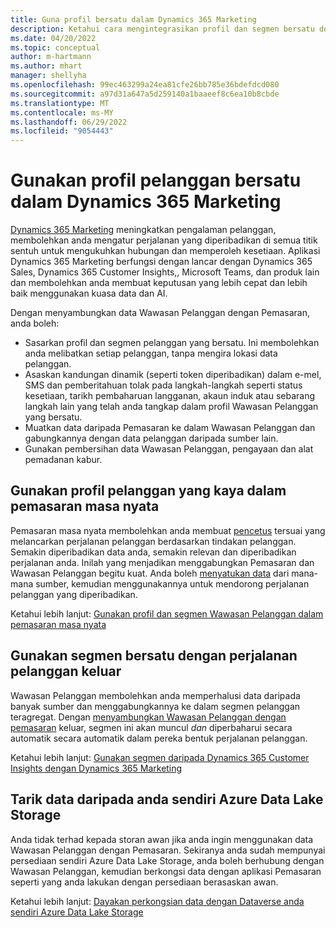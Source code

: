 ```yaml
---
title: Guna profil bersatu dalam Dynamics 365 Marketing
description: Ketahui cara mengintegrasikan profil dan segmen bersatu dengan Dynamics 365 Marketing.
ms.date: 04/20/2022
ms.topic: conceptual
author: m-hartmann
ms.author: mhart
manager: shellyha
ms.openlocfilehash: 99ec463299a24ea81cfe26bb785e36bdefdcd080
ms.sourcegitcommit: a97d31a647a5d259140a1baaeef8c6ea10b8cbde
ms.translationtype: MT
ms.contentlocale: ms-MY
ms.lasthandoff: 06/29/2022
ms.locfileid: "9054443"
---
```

# <a name="use-unified-customer-profiles-in-dynamics-365-marketing"></a>Gunakan profil pelanggan bersatu dalam Dynamics 365 Marketing

[Dynamics 365 Marketing](/dynamics365/marketing/overview) meningkatkan pengalaman pelanggan, membolehkan anda mengatur perjalanan yang diperibadikan di semua titik sentuh untuk mengukuhkan hubungan dan memperoleh kesetiaan. Aplikasi Dynamics 365 Marketing berfungsi dengan lancar dengan Dynamics 365 Sales, Dynamics 365 Customer Insights,, Microsoft Teams, dan produk lain dan membolehkan anda membuat keputusan yang lebih cepat dan lebih baik menggunakan kuasa data dan AI.

Dengan menyambungkan data Wawasan Pelanggan dengan Pemasaran, anda boleh:

- Sasarkan profil dan segmen pelanggan yang bersatu. Ini membolehkan anda melibatkan setiap pelanggan, tanpa mengira lokasi data pelanggan.
- Asaskan kandungan dinamik (seperti token diperibadikan) dalam e-mel, SMS dan pemberitahuan tolak pada langkah-langkah seperti status kesetiaan, tarikh pembaharuan langganan, akaun induk atau sebarang langkah lain yang telah anda tangkap dalam profil Wawasan Pelanggan yang bersatu.
- Muatkan data daripada Pemasaran ke dalam Wawasan Pelanggan dan gabungkannya dengan data pelanggan daripada sumber lain.
- Gunakan pembersihan data Wawasan Pelanggan, pengayaan dan alat pemadanan kabur.

## <a name="use-rich-customer-profiles-in-real-time-marketing"></a>Gunakan profil pelanggan yang kaya dalam pemasaran masa nyata

Pemasaran masa nyata membolehkan anda membuat [pencetus](/dynamics365/marketing/real-time-marketing-custom-triggers) tersuai yang melancarkan perjalanan pelanggan berdasarkan tindakan pelanggan. Semakin diperibadikan data anda, semakin relevan dan diperibadikan perjalanan anda. Inilah yang menjadikan menggabungkan Pemasaran dan Wawasan Pelanggan begitu kuat. Anda boleh [menyatukan data](data-unification.md) dari mana-mana sumber, kemudian menggunakannya untuk mendorong perjalanan pelanggan yang diperibadikan.

Ketahui lebih lanjut: [Gunakan profil dan segmen Wawasan Pelanggan dalam pemasaran masa nyata](/dynamics365/marketing/real-time-marketing-ci-profile)

## <a name="use-unified-segments-with-outbound-customer-journeys"></a>Gunakan segmen bersatu dengan perjalanan pelanggan keluar

Wawasan Pelanggan membolehkan anda memperhalusi data daripada banyak sumber dan menggabungkannya ke dalam segmen pelanggan teragregat. Dengan [menyambungkan Wawasan Pelanggan dengan pemasaran](export-dynamics365-marketing.md) keluar, segmen ini akan muncul *dan* diperbaharui secara automatik secara automatik dalam pereka bentuk perjalanan pelanggan.

Ketahui lebih lanjut: [Gunakan segmen daripada Dynamics 365 Customer Insights dengan Dynamics 365 Marketing](/dynamics365/marketing/customer-insights-segments)

## <a name="pull-data-from-your-own-azure-data-lake-storage"></a>Tarik data daripada anda sendiri Azure Data Lake Storage

Anda tidak terhad kepada storan awan jika anda ingin menggunakan data Wawasan Pelanggan dengan Pemasaran. Sekiranya anda sudah mempunyai persediaan sendiri Azure Data Lake Storage, anda boleh berhubung dengan Wawasan Pelanggan, kemudian berkongsi data dengan aplikasi Pemasaran seperti yang anda lakukan dengan persediaan berasaskan awan.

Ketahui lebih lanjut: [Dayakan perkongsian data dengan Dataverse anda sendiri Azure Data Lake Storage](customer-insights-dataverse.md#enable-data-sharing-with-dataverse-from-your-own-azure-data-lake-storage-preview)
